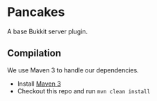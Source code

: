 Pancakes
========

A base Bukkit server plugin.

Compilation
-----------

We use Maven 3 to handle our dependencies.

* Install [Maven 3](http://maven.apache.org/download.html)
* Checkout this repo and run `mvn clean install`
